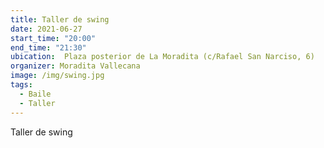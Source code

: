 ```yaml
---
title: Taller de swing
date: 2021-06-27
start_time: "20:00"
end_time: "21:30"
ubication:  Plaza posterior de La Moradita (c/Rafael San Narciso, 6)
organizer: Moradita Vallecana
image: /img/swing.jpg
tags:
  - Baile
  - Taller
---
```

Taller de swing
